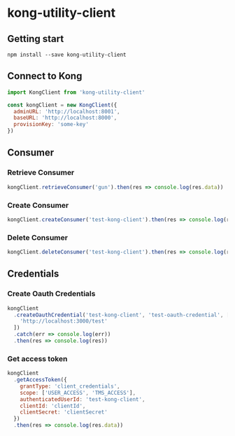 # kong-utility-client

## Getting start

```shell
npm install --save kong-utility-client
```

## Connect to Kong

```javascript
import KongClient from 'kong-utility-client'

const kongClient = new KongClient({
  adminURL: 'http://localhost:8001',
  baseURL: 'http://localhost:8000',
  provisionKey: 'some-key'
})
```

## Consumer

### Retrieve Consumer

```javascript
kongClient.retrieveConsumer('gun').then(res => console.log(res.data))
```

### Create Consumer

```javascript
kongClient.createConsumer('test-kong-client').then(res => console.log(res))
```

### Delete Consumer

```javascript
kongClient.deleteConsumer('test-kong-client').then(res => console.log(res))
```

## Credentials

### Create Oauth Credentials

```javascript
kongClient
  .createOauthCredential('test-kong-client', 'test-oauth-credential', [
    'http://localhost:3000/test'
  ])
  .catch(err => console.log(err))
  .then(res => console.log(res))
```

### Get access token

```javascript
kongClient
  .getAccessToken({
    grantType: 'client_credentials',
    scope: ['USER_ACCESS', 'TMS_ACCESS'],
    authenticatedUserId: 'test-kong-client',
    clientId: 'clientId',
    clientSecret: 'clientSecret'
  })
  .then(res => console.log(res.data))
```
